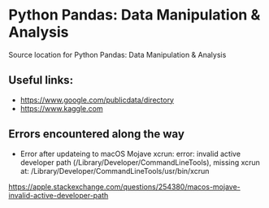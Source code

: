 # Python Pandas: Data Manipulation & Analysis

Source location for Python Pandas: Data Manipulation & Analysis

## Useful links:

- https://www.google.com/publicdata/directory
- https://www.kaggle.com


## Errors encountered along the way
- Error after updateing to macOS Mojave
xcrun: error: invalid active developer path (/Library/Developer/CommandLineTools),
missing xcrun at: /Library/Developer/CommandLineTools/usr/bin/xcrun

https://apple.stackexchange.com/questions/254380/macos-mojave-invalid-active-developer-path
